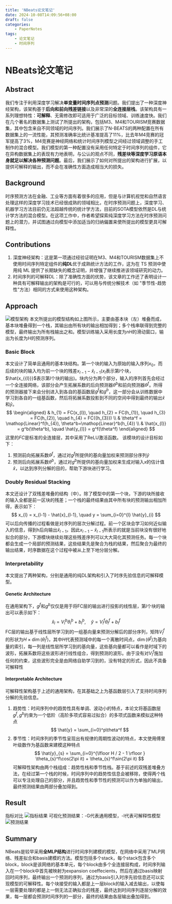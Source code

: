 ```yaml
---
title: 'NBeats论文笔记'
date: 2024-10-08T14:09:56+08:00
draft: false
categories:
    - PaperNotes
tags:
    - 论文笔记
    - 时间序列
---
```

# NBeats论文笔记

## Abstract 
我们专注于利用深度学习解决**单变量时间序列点预测**问题。我们提出了一种深度神经架构，该架构基于**后向和前向残差链接**以及非常深的**全连接层栈**。该架构具有一系列理想特性：**可解释**、无需修改即可适用于广泛的目标领域、训练速度快。我们在几个著名的数据集上测试了所提出的架构，包括M3、M4和TOURISM竞赛数据集，其中包含来自不同领域的时间序列。我们展示了N-BEATS的两种配置在所有数据集上的一流性能，其预测准确率比统计基准提高了11%，比去年M4竞赛的冠军提高了3%，M4竞赛是神经网络和统计时间序列模型之间经过领域调整的手工制作的混合模型。我们模型的第一种配置没有采用任何特定于时间序列的组件，它在异构数据集上的表现有力地表明，与公认的观点不同，**残差块等深度学习原语本身就足以解决各种预测问题**。最后，我们展示了如何对所提出的架构进行扩展，以提供可解释的输出，而不会在准确性方面造成相当大的损失。

## Background
时序预测方法在金融、工业等方面有着很多的应用，但是与计算机视觉和自然语言处理这样的深度学习技术已经很成熟的领域相比，在时序预测问题上，深度学习、机器学习方法目前仍无法超越传统的统计学方法，目前的SOTA模型依然是DL与统计学方法的混合模型。在这项工作中，作者希望探索纯深度学习方法在时序预测问题上的潜力，并试图通过向模型中添加适当的归纳偏置来使所提出的模型更具可解释性。

## Contributions
1. 深度神经架构：这是第一项通过经验证明在M3、M4和TOURISM数据集上不使用时间序列特定组件的**纯DL**优于成熟统计方法的工作，这为在 TS 预测中使用纯 ML 提供了长期缺失的概念证明，并增强了继续推进该领域研究的动力。
2. 时间序列的可解释DL：除了准确性方面的优势，该文章的工作还了表明设计一种具有可解释输出的架构是可行的，可以用与传统分解技术（如 "季节性-趋势性"方法）相同的方式来使用这种架构。

## Approach
![模型架构](https://drv.imaklex.com/d/1drv/imgs/20240923225121.png)
本文所提出的模型结构如上图所示，主要由基本块（左）堆叠而成，基本块堆叠得到一个栈，其输出由所有块的输出相加得到；多个栈串联得到完整的模型，最终输出为所有栈输出之和。模型训练输入采用长度为$nH$的滑动窗口，输出为长度为$H$的预测序列。

### Basic Block
本文设计了简单且通用的基本块结构。第一个块的输入为原始的输入序列$x_{0}$，而后续的块的输入均为前一个块的残差$x_{l-1} - \hat{x}_{l-1}$($x_{l}$表示第$l$个块，$\hat{x_{{l}}}$表示第$l$个块的输出)。块内分为两个部分，输入的序列首先会经过一个全连接网络，该部分会产生拓展系数的后向预测器$\theta^b$和前向预测器$\theta^f$。所得的预测器接下来会分别进入到各自的基函数层$g^f$和$g^b$，这一部分会从训练数据中学习到各自的一组基函数，然后将拓展系数投影到不同的空间中得到最终的输出$\hat{x}$和$\hat{y}$。
$$
\begin{aligned}
& h_{1} = FC(x_{l}), \quad h_{2} = FC(h_{1}), \quad h_{3} = FC(h_{2}), \quad h_{4}  = FC({h_{3}}) \\
& \theta^f = \mathop{Linear}^f(h_{4}), \theta^b=\mathop{Linear}^b(h_{4}) \\
& \hat{x_{l}} = g^b(\theta^b), \quad \hat{y_{l}} = g^f(\theta^f)
\end{aligned} 
$$
这里的$FC$是标准的全连接层，其中采用了$\mathrm{ReLU}$激活函数。
该模块的设计目标如下：
1. 预测前向拓展系数$\theta^f$，通过对$g^f$所提供的基向量加权来预测部分序列$\hat{y}$
2. 预测后向拓展系数$\theta^b$，通过对$g^b$所提供的基向量加权来生成对输入$x$的估计值$\hat{x}$，以达到序列分解的目的，帮助下游块进行学习。

### Doubly Residual Stacking
本文还设计了双残差堆叠的结构（中）。除了模型中的第一个块，下游的块所接收的输入全都是前一区块的残差；一个栈的最终结果由其中所有块的预测输出相加所得，表示如下：
$$
x_{l} = x_{l-1} - \hat{x}_{l-1}, \quad y = \sum_{i=0}^{l} \hat{y}_{i}
$$
可以后向传播的过程看做是对序列的层次分解过程。前一个区块会学习如何近似输入的信息，得到h后向输出$\hat{x}_{l-1}$，因此$x_{l-1} - \hat{x}_{l-1}$所表示的就是当前块没有很好地拟合的部分，下游模块继续处理这些残差序列可以大大简化其预测任务。每一个块都会生成一个局部的预测结果，这些结果先是聚合为栈的结果，然后聚合为最终的输出结果，时序数据在这个过程中被从上至下地分层分解。

### Interpretability
本文提出了两种架构，分别是通用的纯DL架构和引入了时序先验信息的可解释模型。

#### Genetic Architecture
在通用架构下，$g^f$和$g^b$仅仅是用于将FC层的输出进行投影的线性层，第$l$个块的输出可以表示如下：
$$
\hat{x}_{l} = V_{l}^b\theta_{l}^b + b_{l}^b, \quad \hat{y}=V_{l}^f\theta_{l}^f + b_{l}^f
$$
FC层的输出基于线性层所学习到的一组基向量来预测分解后的部分序列，矩阵$V_{l}^f$的形状为$H \times \mathop{dim}(\theta_{l}^f)$，其中$H$代表预测域中的每一个离散时间点，$\mathop{dim}(\theta^f)$为基向量的索引，每一列是线性层所学习到的基向量，这些基向量都可以看作是时域下的波形，拓展系数将这些波形进行线性组合，得到预测的波形。由于没有对$V_{l}^f$施加任何的约束，这些波形完全是由网络自助学习到的，没有特定的形式，因此不具备可解释性

#### Interpretable Architecture
可解释性架构基于上述的通用架构，在其基础之上为基函数层引入了支持时间序列分解的先验信息。
1. 趋势性：时间序列中的趋势性具有单调、波动小的特点，本论文将基函数层$g^f,g^b$约束为一个低阶（高阶多项式容易过拟合）的多项式函数来模拟这种特点
$$
\hat{y} = \sum_{i=0}^p\theta^f
$$
2. 季节性：时间序列的季节性呈现出有规律的周期性波动的特点，本文使用傅里叶级数作为基函数来建模这种特点
$$
\hat{y}_{s} = \sum_{i=0}^{\lfloor H / 2 - 1 \rfloor } \theta_{s}^f\cos(2\pi it) + \theta_{s}^f\sin(2\pi it)
$$
可解释性架构由两个栈组成：趋势性栈和季节性栈。基于前述的双残差堆叠方法，在经过第一个栈的时候，时间序列中的趋势性信息会被移除，使得两个栈可以专注处理自己的部分，并且趋势性和季节性的预测可以作为单独的输出，最终预测结果由两部分叠加得到。

## Result
指标对比
![指标结果](https://drv.imaklex.com/d/1drv/imgs/56712a6c57da2d909cbb24bebfe512dd1b8a69b2.png)
可视化预测结果：-G代表通用模型，-I代表可解释性模型
![预测结果](https://drv.imaklex.com/d/1drv/imgs/75893a57c246c857c1be7c89fb7735f72c810f02.png)

## Summary
NBeats是较早采用**全MLP结构**进行时间序列建模的模型，在网络中采用了MLP网络、残差拟合和basis建模的方法。模型包括多个stack，每个stack包含多个block，block是该网络的基本单元，每个block由多个全连接层构成，时间序列输入在一个block中首先被映射为expansion coeffecients，然后在通过basis映射回时间序列，最终输出一个预测的序列，通过为basis引入时序先验信息还可以实现模型的可解释性。每个块接受的输入都是上一层block的输入减去输出，以使每一层需要处理的都是上一侧无法正确拟合的残差，最终达到时间序列逐层分解的效果，每一层都会预测时间序列的一部分，最终的结果由各层输出叠加得到。